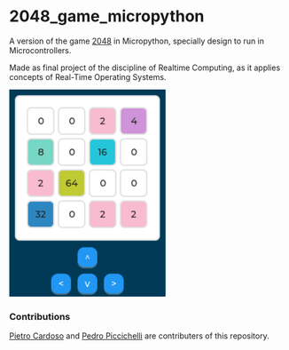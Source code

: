 # 2048_game_micropython

A version of the game [2048](https://en.wikipedia.org/wiki/2048_(video_game)) in Micropython, specially design to run in Microcontrollers.

Made as final project of the discipline of Realtime Computing, as it applies concepts of Real-Time Operating Systems.

![Screen Game](./screen.png)

### Contributions

[Pietro Cardoso](https://github.com/Pietro19) and [Pedro Piccichelli](https://github.com/Piccichelli) are contributers of this repository.
